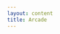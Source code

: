 ```yaml
---
layout: content
title: Arcade
---
```


<div class="content-webpage" data-url="https://docs.google.com/document/d/e/2PACX-1vTWrjgj5TUqDdWItVRNRYqWZJCj7OQ-YOrCOlzsaxhQbWkczJuzE0Gt90hfrva6_PTD-DZbjh6YXvBd/pub?embedded=true" data-height="4000px" style="margin:-8px"></div>


